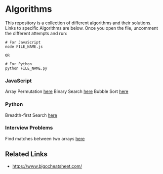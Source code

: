 # Algorithms

This repository is a collection of different algorithms and their solutions. 
Links to specific Algorithms are below. Once you open the file, uncomment the different attempts and run:

```
# For JavaScript
node FILE_NAME.js

OR

# For Python
python FILE_NAME.py
```

### JavaScript
Array Permutation [here](Permutation/arrayPermutation.js)
Binary Search [here](Searching/binarySearch.js)
Bubble Sort [here](Sorting/bubbleSort.js)


### Python
Breadth-first Search [here](Searching/breadthFirstSearch.py)

### Interview Problems
Find matches between two arrays [here](Interview_Problems/findMatches.js)

## Related Links
- https://www.bigocheatsheet.com/ 